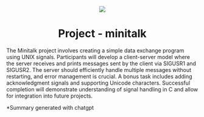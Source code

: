 <p align="center">
  <img src="https://github.com/B18a/42-project-badges/blob/main/badges/minitalk.png">
</p>

<h1 align="center">
  Project - minitalk
</h1>

The Minitalk project involves creating a simple data exchange program using UNIX signals. Participants will develop a client-server model where the server receives and prints messages sent by the client via SIGUSR1 and SIGUSR2. The server should efficiently handle multiple messages without restarting, and error management is crucial. A bonus task includes adding acknowledgment signals and supporting Unicode characters. Successful completion will demonstrate understanding of signal handling in C and allow for integration into future projects.

*Summary generated with chatgpt
